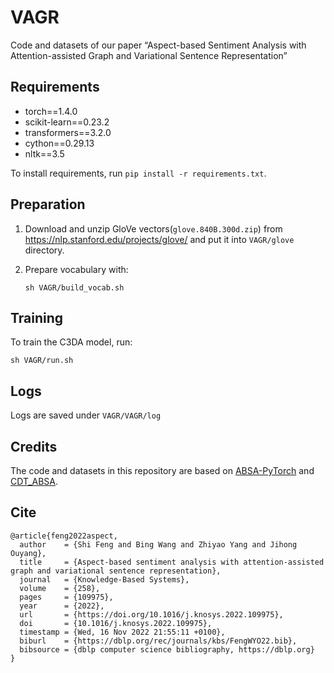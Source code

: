 # VAGR

Code and datasets of our paper “Aspect-based Sentiment Analysis with Attention-assisted Graph
and Variational Sentence Representation”



## Requirements

- torch==1.4.0
- scikit-learn==0.23.2
- transformers==3.2.0
- cython==0.29.13
- nltk==3.5

To install requirements, run `pip install -r requirements.txt`.



## Preparation

1. Download and unzip GloVe vectors(`glove.840B.300d.zip`) from https://nlp.stanford.edu/projects/glove/ and put it into `VAGR/glove` directory.

2. Prepare vocabulary with:

   `sh VAGR/build_vocab.sh`



## Training

To train the C3DA model, run:

`sh VAGR/run.sh`



## Logs

Logs are saved under `VAGR/VAGR/log`



## Credits

The code and datasets in this repository are based on [ABSA-PyTorch](https://github.com/songyouwei/ABSA-PyTorch) and [CDT_ABSA](https://github.com/Guangzidetiaoyue/CDT_ABSA).


## Cite

```
@article{feng2022aspect,
  author    = {Shi Feng and Bing Wang and Zhiyao Yang and Jihong Ouyang},
  title     = {Aspect-based sentiment analysis with attention-assisted graph and variational sentence representation},
  journal   = {Knowledge-Based Systems},
  volume    = {258},
  pages     = {109975},
  year      = {2022},
  url       = {https://doi.org/10.1016/j.knosys.2022.109975},
  doi       = {10.1016/j.knosys.2022.109975},
  timestamp = {Wed, 16 Nov 2022 21:55:11 +0100},
  biburl    = {https://dblp.org/rec/journals/kbs/FengWYO22.bib},
  bibsource = {dblp computer science bibliography, https://dblp.org}
}
```



